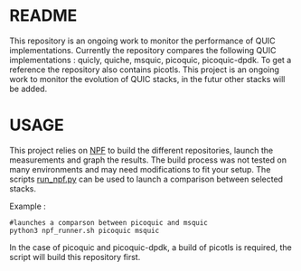 # README
This repository is an ongoing work to monitor the performance of QUIC implementations. Currently the repository compares the following QUIC implementations : quicly, quiche, msquic, picoquic, picoquic-dpdk. To get a reference the repository also contains picotls. This project is an ongoing work to monitor the evolution of QUIC stacks, in the futur other stacks will be added.


# USAGE

This project relies on [NPF](https://github.com/tbarbette/npf) to build the different repositories, launch the measurements and graph the results. The build process was not tested on many environments and may need modifications to fit your setup. The scripts [run_npf.py](run_npf.py) can be used to launch a comparison between selected stacks.

Example :

```
#launches a comparson between picoquic and msquic
python3 npf_runner.sh picoquic msquic
```

In the case of picoquic and picoquic-dpdk, a build of picotls is required, the script will build this repository first.


